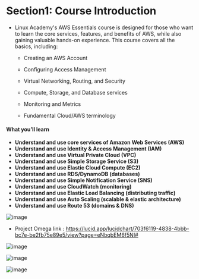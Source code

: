 # Section1: Course Introduction

* Linux Academy's AWS Essentials course is designed for those who want to learn the core services, features, and benefits of AWS, while also gaining valuable hands-on experience.  This course covers all the basics, including:

  * Creating an AWS Account

  * Configuring Access Management

  * Virtual Networking, Routing, and Security

  * Compute, Storage, and Database services

  * Monitoring and Metrics

  * Fundamental Cloud/AWS terminology

#### What you’ll learn

* **Understand and use core services of Amazon Web Services (AWS)**
* **Understand and use Identity & Access Management (IAM)**
* **Understand and use Virtual Private Cloud (VPC)**
* **Understand and use Simple Storage Service (S3)**
* **Understand and use Elastic Cloud Compute (EC2)**
* **Understand and use RDS/DynamoDB (databases)**
* **Understand and use Simple Notification Service (SNS)**
* **Understand and use CloudWatch (monitoring)**
* **Understand and use Elastic Load Balancing (distributing traffic)**
* **Understand and use Auto Scaling (scalable & elastic architecture)**
* **Understand and use Route 53 (domains & DNS)**

![image](https://user-images.githubusercontent.com/40323661/202064272-c855dbcd-3461-4c5f-9014-c77d65c83c37.png)


* Project Omega link : https://lucid.app/lucidchart/703f6119-4838-4bbb-bc7e-be2fb75e89e5/view?page=eNbqbEM6f5NI#

![image](https://user-images.githubusercontent.com/40323661/176062168-0b953e34-68ae-4e61-bd1a-a8b65b98de56.png)

![image](https://user-images.githubusercontent.com/40323661/176063948-b8935169-6f15-4344-85c2-d5ad0b0a863c.png)

![image](https://user-images.githubusercontent.com/40323661/176063987-a518ab4f-102d-4c4a-949b-797f225bdb91.png)

